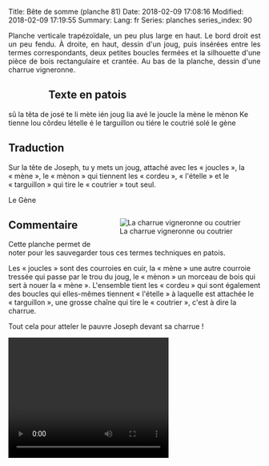 Title: Bête de somme (planche 81)
Date: 2018-02-09 17:08:16
Modified: 2018-02-09 17:19:55
Summary: 
Lang: fr
Series: planches
series_index: 90

<p style="text-align:justify;">Planche verticale trapézoïdale, un peu
plus large en haut. Le bord droit est un peu fendu. À droite, en haut,
dessin d'un joug, puis insérées entre les termes correspondants, deux
petites boucles fermées et la silhouette d'une pièce de bois
rectangulaire et crantée. Au bas de la planche, dessin d'une charrue
vigneronne.</p>

<figure class="image-block" style="float: left;">
  <img alt="" src="{static}/images/planche_81-2.png">
  <figcaption style="max-width: 256px"></figcaption>
</figure>

## Texte en patois

sû la têta de josé te li mète ién joug lia avé le joucle la mène le
mènon Ke tienne lou côrdeu lételle é le targuillon ou tiére le coutrié
solé le gène

## Traduction

Sur la tête de Joseph, tu y mets un joug, attaché avec les
« joucles », la « mène », le « mènon » qui tiennent les « cordeu »,
« l'ételle » et le « targuillon » qui tire le « coutrier » tout seul.

Le Gène

<figure class="image-block" style="float: right;">
  <img alt="La charrue vigneronne ou coutrier" src="{static}/images/planche_81_dessin_coutrie-2.png">
  <figcaption style="max-width: 400px">La charrue vigneronne ou coutrier</figcaption>
</figure>

## Commentaire

Cette planche permet de noter pour les sauvegarder tous ces termes
techniques en patois.

Les « joucles » sont des courroies en cuir, la « mène » une autre
courroie tressée qui passe par le trou du joug, le « mènon » un
morceau de bois qui sert à nouer la « mène ». L'ensemble tient les
« cordeu » qui sont également des boucles qui elles-mêmes tiennent
« l'ételle » à laquelle est attachée le « targuillon », une grosse
chaîne qui tire le « coutrier », c'est à dire la charrue.

Tout cela pour atteler le pauvre Joseph devant sa charrue !

<video width="320" height="240" controls>
  <source src="https://d1njpgd0ygatdn.cloudfront.net/video_81.mp4" type="video/mp4">
</video>
